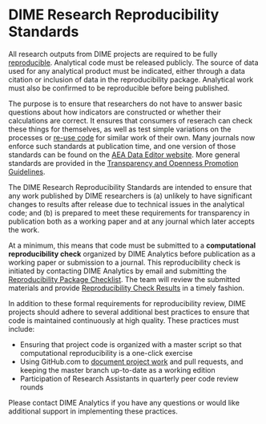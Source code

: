 # DIME Research Reproducibility Standards

All research outputs from DIME projects are required to be fully [reproducible](https://blogs.worldbank.org/impactevaluations/what-development-economists-talk-about-when-they-talk-about-reproducibility).
Analytical code must be released publicly.
The source of data used for any analytical product must be indicated,
either through a data citation or inclusion of data in the reproducibility package.
Analytical work must also be confirmed to be reproducible before being published.

The purpose is to ensure that
researchers do not have to answer basic questions
about how indicators are constructed or whether their calculations are correct.
It ensures that consumers of reserach can check these things for themselves,
as well as test simple variations on the processes
or [re-use code](https://blogs.worldbank.org/opendata/making-analytics-reusable)
for similar work of their own.
Many journals now enforce such standards at publication time,
and one version of those standards can be found on the
[AEA Data Editor website](https://aeadataeditor.github.io/aea-de-guidance/).
More general standards are provided in the [Transparency and Openness Promotion Guidelines](https://cos.io/top/).

The DIME Research Reproducibility Standards are intended
to ensure that any work published by DIME researchers
is (a) unlikely to have significant changes to results after release
due to technical issues in the analytical code;
and (b) is prepared to meet these requirements for transparency in publication
both as a working paper and at any journal which later accepts the work.

At a minimum, this means that code must be submitted to
a **computational reproducibility check** organized by DIME Analytics
before publication as a working paper or submission to a journal.
This reproducibility check is initiated by contacting
DIME Analytics by email and submitting the [Reproducibility Package Checklist](https://github.com/worldank/dime-standards/blob/master/DIME-Research-Standards/checklists/reproducibility-package-checklist.pdf).
The team will review the submitted materials and provide [Reproducibility Check Results](https://github.com/worldank/dime-standards/blob/master/DIME-Research-Standards/checklists/reproducibility-check-result.pdf) in a timely fashion.

In addition to these formal requirements for reproducibility review,
DIME projects should adhere to several additional best practices
to ensure that code is maintained continuously at high quality.
These practices must include:

- Ensuring that project code is organized with a master script
so that computational reproducibility is a one-click exercise
- Using GitHub.com to [document project work](https://github.com/worldbank/dime-github-trainings) and pull requests, and keeping the master branch
up-to-date as a working edition
- Participation of Research Assistants in quarterly peer code review rounds

Please contact DIME Analytics if you have any questions
or would like additional support in implementing these practices.
